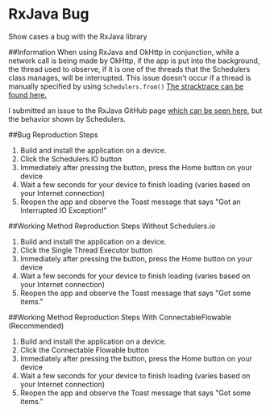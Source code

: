 # RxJava Bug
Show cases a bug with the RxJava library

##Information
When using RxJava and OkHttp in conjunction, while a network call is being made by OkHttp, if the app is put into the background, the thread used to observe, if it is one of the threads that the Schedulers class manages, will be interrupted. This issue doesn't occur if a thread is manually specified by using ```Schedulers.from()```
[The stracktrace can be found here.](./stacktrace.txt)

I submitted an issue to the RxJava GitHub page [which can be seen here](https://github.com/ReactiveX/RxJava/issues/4459), but the behavior shown by Schedulers.

##Bug Reproduction Steps

1. Build and install the application on a device.
2. Click the Schedulers.IO button
3. Immediately after pressing the button, press the Home button on your device
4. Wait a few seconds for your device to finish loading (varies based on your Internet connection)
5. Reopen the app and observe the Toast message that says "Got an Interrupted IO Exception!"

##Working Method Reproduction Steps Without Schedulers.io

1. Build and install the application on a device.
2. Click the Single Thread Executor button
3. Immediately after pressing the button, press the Home button on your device
4. Wait a few seconds for your device to finish loading (varies based on your Internet connection)
5. Reopen the app and observe the Toast message that says "Got some items."

##Working Method Reproduction Steps With ConnectableFlowable (Recommended)

1. Build and install the application on a device.
2. Click the Connectable Flowable button
3. Immediately after pressing the button, press the Home button on your device
4. Wait a few seconds for your device to finish loading (varies based on your Internet connection)
5. Reopen the app and observe the Toast message that says "Got some items."
